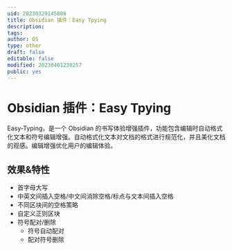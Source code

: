 ```yaml
---
uid: 20230329145808
title: Obsidian 插件：Easy Tpying
description: 
tags: 
author: OS
type: other
draft: false
editable: false
modified: 20230401230257
public: yes
---
```


# Obsidian 插件：Easy Tpying

Easy-Typing，是一个 Obsidian 的书写体验增强插件，功能包含编辑时自动格式化文本和符号编辑增强。自动格式化文本对文档的格式进行规范化，并且美化文档的观感。编辑增强优化用户的编辑体验。

## 效果&特性

- 首字母大写
- 中英文间插入空格/中文间消除空格/标点与文本间插入空格
- 不同区块间的空格策略
- 自定义正则区块
- 符号配对/删除
    - 符号自动配对
    - 配对符号删除
